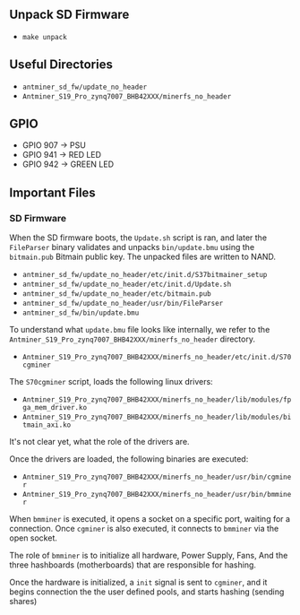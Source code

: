 ## Unpack SD Firmware

- `make unpack`

## Useful Directories

- `antminer_sd_fw/update_no_header`
- `Antminer_S19_Pro_zynq7007_BHB42XXX/minerfs_no_header`

## GPIO

- GPIO 907 -> PSU
- GPIO 941 -> RED LED
- GPIO 942 -> GREEN LED

## Important Files

### SD Firmware

When the SD firmware boots, the `Update.sh` script is ran, and later the `FileParser` binary validates and unpacks `bin/update.bmu` using the `bitmain.pub` Bitmain public key. The unpacked files are written to NAND.

- `antminer_sd_fw/update_no_header/etc/init.d/S37bitmainer_setup`
- `antminer_sd_fw/update_no_header/etc/init.d/Update.sh`
- `antminer_sd_fw/update_no_header/etc/bitmain.pub`
- `antminer_sd_fw/update_no_header/usr/bin/FileParser`
- `antminer_sd_fw/bin/update.bmu`

To understand what `update.bmu` file looks like internally, we refer to the `Antminer_S19_Pro_zynq7007_BHB42XXX/minerfs_no_header` directory.

- `Antminer_S19_Pro_zynq7007_BHB42XXX/minerfs_no_header/etc/init.d/S70cgminer`

The `S70cgminer` script, loads the following linux drivers:

- `Antminer_S19_Pro_zynq7007_BHB42XXX/minerfs_no_header/lib/modules/fpga_mem_driver.ko`
- `Antminer_S19_Pro_zynq7007_BHB42XXX/minerfs_no_header/lib/modules/bitmain_axi.ko`

It's not clear yet, what the role of the drivers are.

Once the drivers are loaded, the following binaries are executed:

- `Antminer_S19_Pro_zynq7007_BHB42XXX/minerfs_no_header/usr/bin/cgminer`
- `Antminer_S19_Pro_zynq7007_BHB42XXX/minerfs_no_header/usr/bin/bmminer`

When `bmminer` is executed, it opens a socket on a specific port, waiting for a connection.
Once `cgminer` is also executed, it connects to `bmminer` via the open socket.

The role of `bmminer` is to initialize all hardware, Power Supply, Fans, And the three hashboards (motherboards) that are responsible for hashing.

Once the hardware is initialized, a `init` signal is sent to `cgminer`, and it begins connection the the user defined pools, and starts hashing (sending shares)
